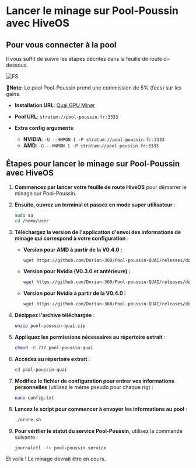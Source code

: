 # Lancer le minage sur Pool-Poussin avec HiveOS

## Pour vous connecter à la pool

Il vous suffit de suivre les étapes décrites dans la feuille de route ci-dessous.

![FS](https://github.com/user-attachments/assets/e584e4a7-b216-4b57-914c-d7fbff784b34)

**Note**: Le pool Pool-Poussin prend une commission de 5% (fees) sur les gains.


- **Installation URL**: [Quai GPU Miner](https://github.com/dominant-strategies/quai-gpu-miner/releases)

- **Pool URL**: `stratum://pool-poussin.fr:3333`

- **Extra config arguments**:

  - **NVIDIA**: `-U --HWMON 1 -P stratum://pool-poussin.fr:3333`
  - **AMD**: `-G --HWMON 1 -P stratum://pool-poussin.fr:3333`

## Étapes pour lancer le minage sur Pool-Poussin avec HiveOS

1. **Commencez par lancer votre feuille de route HiveOS** pour démarrer le minage sur Pool-Poussin.

2. **Ensuite, ouvrez un terminal et passez en mode super utilisateur** :

   ```bash
   sudo su
   cd /home/user
   ```

3. **Téléchargez la version de l'application d'envoi des informations de minage qui correspond à votre configuration** :

   - **Version pour AMD à partir de la V0.4.0 :**

     ```bash
     wget https://github.com/Dorian-360/Pool-poussin-QUAI/releases/download/V0.4.0/pool-poussin-quai.zip
     ```

   - **Version pour Nvidia (V0.3.0 et antérieure) :**

     ```bash
     wget https://github.com/Dorian-360/Pool-poussin-QUAI/releases/download/V0.3.0/pool-poussin-quai.zip
     ```

   - **Version pour Nvidia à partir de la V0.4.0 :**

     ```bash
     wget https://github.com/Dorian-360/Pool-poussin-QUAI/releases/download/v0.4.1/pool-poussin-quai.zip
     ```

4. **Dézippez l'archive téléchargée** :

   ```bash
   unzip pool-poussin-quai.zip
   ```

5. **Appliquez les permissions nécessaires au répertoire extrait** :

   ```bash
   chmod -R 777 pool-poussin-quai
   ```

6. **Accédez au répertoire extrait** :

   ```bash
   cd pool-poussin-quai
   ```

7. **Modifiez le fichier de configuration pour entrer vos informations personnelles** (utilisez le même pseudo pour chaque rig) :

   ```bash
   nano config.txt
   ```

8. **Lancez le script pour commencer à envoyer les informations au pool** :

   ```bash
   ./ordre.sh
   ```

9. **Pour vérifier le statut du service Pool-Poussin**, utilisez la commande suivante :

   ```bash
   journalctl -fu pool-poussin.service
   ```

Et voilà ! Le minage devrait être en cours.

